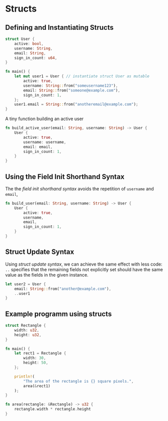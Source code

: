 # Structs

## Defining and Instantiating Structs

```rust
struct User {
    active: bool,
    username: String,
    email: String,
    sign_in_count: u64,
}

fn main() {
    let mut user1 = User { // instantiate struct User as mutable
        active: true,
        username: String::from("someusername123"),
        email: String::from("someone@example.com"),
        sign_in_count: 1,
    };
    user1.email = String::from("anotheremail@example.com");
}
```
A tiny function building an active user

```rust
fn build_active_user(email: String, username: String) -> User {
    User {
        active: true,
        username: username,
        email: email,
        sign_in_count: 1,
    }
}

```

## Using the Field Init Shorthand Syntax

The the *field init shorthand syntax* avoids the repetition of ```username``` and ```email```,

```rust
fn build_user(email: String, username: String) -> User {
    User {
        active: true,
        username,
        email,
        sign_in_count: 1,
    }
}
```

## Struct Update Syntax

Using *struct update syntax*, we can achieve the same effect with less code:
```..``` specifies that the remaining fields not explicitly set should have the same value as the fields in the given instance.

```rust
let user2 = User {
    email: String::from("another@example.com"),
    ..user1
}
```

## Example programm using structs

```rust
struct Rectangle {
    width: u32,
    height: u32,
}

fn main() {
    let rect1 = Rectangle {
        width: 30,
        height: 50,
    };

    println!(
        "The area of the rectangle is {} square pixels.",
        area(&rect1)
    );
}

fn area(rectangle: &Rectangle) -> u32 {
    rectangle.width * rectangle.height
}
```
